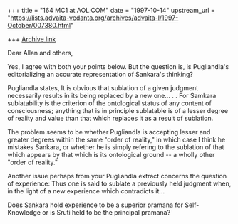 +++
title = "164 MC1 at AOL.COM"
date = "1997-10-14"
upstream_url = "https://lists.advaita-vedanta.org/archives/advaita-l/1997-October/007380.html"

+++
[Archive link](https://lists.advaita-vedanta.org/archives/advaita-l/1997-October/007380.html)

Dear Allan and others,

Yes, I agree with both your points below. But the question is, is
Pugliandla's editorializing an accurate representation of Sankara's thinking?

Pugliandla states,
    It is obvious that sublation of a given judgment necessarily results
    in its being replaced by a new one...
    . . For Samkara sublatability is the criterion of the
    ontological status of any content of consciousness;
    anything that is in principle sublatable is of a lesser
    degree of reality and value than that which replaces it
    as a result of sublation.

The problem seems to be whether Pugliandla is accepting lesser and greater
degrees within the same "order of reality," in which case I think he mistakes
Sankara, or whether he is simply refering to the sublation of that which
appears by that which is its ontological ground -- a wholly other "order of
reality."

Another issue perhaps from your Pugliandla extract concerns the question of
experience:
    Thus one is said to sublate a previously held judgment
    when, in the light of a new experience which contradicts
    it...

Does Sankara hold experience to be a superior pramana for Self-Knowledge or
is Sruti held to be the principal pramana?

